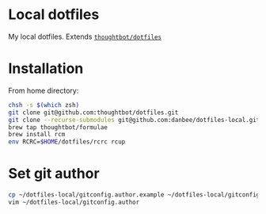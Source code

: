 # Local dotfiles

My local dotfiles. Extends [`thoughtbot/dotfiles`](https://github.com/thoughtbot/dotfiles)

# Installation

From home directory:

```bash
chsh -s $(which zsh)
git clone git@github.com:thoughtbot/dotfiles.git
git clone --recurse-submodules git@github.com:danbee/dotfiles-local.git
brew tap thoughtbot/formulae
brew install rcm
env RCRC=$HOME/dotfiles/rcrc rcup
```

# Set git author

```bash
cp ~/dotfiles-local/gitconfig.author.example ~/dotfiles-local/gitconfig.author
vim ~/dotfiles-local/gitconfig.author
```
